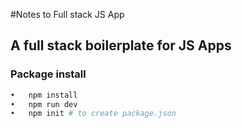 #Notes to Full stack JS App


## A full stack boilerplate for JS Apps


### Package install

```sh
•	npm install
•	npm run dev
•	npm init # to create package.json
```